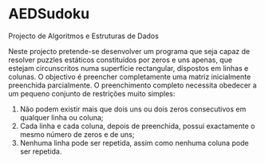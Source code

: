 # AEDSudoku
Projecto de Algoritmos e Estruturas de Dados

Neste projecto pretende-se desenvolver um programa que seja capaz de resolver puzzles
estáticos constituídos por zeros e uns apenas, que estejam circunscritos numa superfície
rectangular, dispostos em linhas e colunas. O objectivo é preencher completamente uma
matriz inicialmente preenchida parcialmente. O preenchimento completo necessita obedecer a um pequeno conjunto de restrições muito simples:
1. Não podem existir mais que dois uns ou dois zeros consecutivos em qualquer linha
ou coluna;
2. Cada linha e cada coluna, depois de preenchida, possui exactamente o mesmo
número de zeros e de uns;
3. Nenhuma linha pode ser repetida, assim como nenhuma coluna pode ser repetida.
